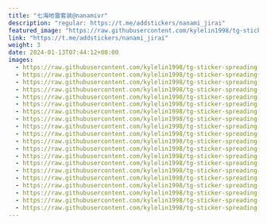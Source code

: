 ```yaml
---
title: "七海地雷套装@nanamivr"
description: "regular: https://t.me/addstickers/nanami_jirai"
featured_image: "https://raw.githubusercontent.com/kylelin1998/tg-sticker-spreading-worldwide-images/main/img/fc2dc3a0-fc46-4491-9c54-fd9fa09ebe38.jpg"
link: "https://t.me/addstickers/nanami_jirai"
weight: 3
date: 2024-01-13T07:44:12+08:00
images:
  - https://raw.githubusercontent.com/kylelin1998/tg-sticker-spreading-worldwide-images/main/img/fc2dc3a0-fc46-4491-9c54-fd9fa09ebe38.jpg
  - https://raw.githubusercontent.com/kylelin1998/tg-sticker-spreading-worldwide-images/main/img/b972843a-e481-48c6-8153-0852f6ce1e59.jpg
  - https://raw.githubusercontent.com/kylelin1998/tg-sticker-spreading-worldwide-images/main/img/18efc6ec-d837-4732-becf-8bc462adb858.jpg
  - https://raw.githubusercontent.com/kylelin1998/tg-sticker-spreading-worldwide-images/main/img/4624dab7-7037-489f-825d-90b1b5a7962b.jpg
  - https://raw.githubusercontent.com/kylelin1998/tg-sticker-spreading-worldwide-images/main/img/08074dcb-b3bf-49ac-a528-97eb663aa977.jpg
  - https://raw.githubusercontent.com/kylelin1998/tg-sticker-spreading-worldwide-images/main/img/d83346ac-0bbc-4bf3-9d64-b2385d25cf8d.jpg
  - https://raw.githubusercontent.com/kylelin1998/tg-sticker-spreading-worldwide-images/main/img/98a9036b-22dc-402d-9f24-68b39cb627c4.jpg
  - https://raw.githubusercontent.com/kylelin1998/tg-sticker-spreading-worldwide-images/main/img/eabccd1b-e8af-4bb4-8dc2-583ebef31f96.jpg
  - https://raw.githubusercontent.com/kylelin1998/tg-sticker-spreading-worldwide-images/main/img/fd71efe8-9a78-45ec-8fb8-7be79af0ab84.jpg
  - https://raw.githubusercontent.com/kylelin1998/tg-sticker-spreading-worldwide-images/main/img/6e8a310b-925f-4959-9cbb-90e1ae282464.jpg
  - https://raw.githubusercontent.com/kylelin1998/tg-sticker-spreading-worldwide-images/main/img/77985635-ac10-474b-ab05-e51ae7028e15.jpg
  - https://raw.githubusercontent.com/kylelin1998/tg-sticker-spreading-worldwide-images/main/img/bd06a00c-21d7-4a26-9bc3-be439566188c.jpg
  - https://raw.githubusercontent.com/kylelin1998/tg-sticker-spreading-worldwide-images/main/img/d5b94e1f-a808-4f5e-8c07-bf7d2d2d5f14.jpg
  - https://raw.githubusercontent.com/kylelin1998/tg-sticker-spreading-worldwide-images/main/img/59c99896-91e3-414d-9da9-080a2c4f04e4.jpg
  - https://raw.githubusercontent.com/kylelin1998/tg-sticker-spreading-worldwide-images/main/img/3223ceb6-92fe-4e0e-9222-99fc76f3faa4.jpg
  - https://raw.githubusercontent.com/kylelin1998/tg-sticker-spreading-worldwide-images/main/img/27d3ea90-d4c2-4148-a155-311b69fb48ec.jpg
  - https://raw.githubusercontent.com/kylelin1998/tg-sticker-spreading-worldwide-images/main/img/70090532-ba5f-477b-bde5-8f7a958baf62.jpg
  - https://raw.githubusercontent.com/kylelin1998/tg-sticker-spreading-worldwide-images/main/img/f9f94132-d4f3-49da-9f30-d33c63318b42.jpg
  - https://raw.githubusercontent.com/kylelin1998/tg-sticker-spreading-worldwide-images/main/img/bfc62f0c-c487-43ae-8a6c-c54363d2a38c.jpg
  - https://raw.githubusercontent.com/kylelin1998/tg-sticker-spreading-worldwide-images/main/img/eb6bb547-2fdd-4daf-8f74-b655ed2819f6.jpg
---
```

